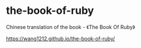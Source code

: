 # the-book-of-ruby
Chinese translation of the book - 《The Book Of Ruby》

https://wang1212.github.io/the-book-of-ruby/